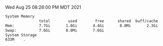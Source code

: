 Wed Aug 25 08:28:00 PM MDT 2021
```bash
System Memory
               total        used        free      shared  buff/cache   available
Mem:           7.7Gi       1.0Gi       4.4Gi       8.0Mi       2.3Gi       6.3Gi
Swap:          7.6Gi       8.0Mi       7.6Gi
System Storage
633M	.
```
